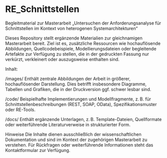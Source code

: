 # RE_Schnittstellen
Begleitmaterial zur Masterarbeit
„Untersuchen der Anforderungsanalyse für Schnittstellen im Kontext von heterogenen Systemarchitekturen“

Dieses Repository stellt ergänzende Materialien zur gleichnamigen Masterarbeit bereit. Ziel ist es, zusätzliche Ressourcen wie hochauflösende Abbildungen, Quellcodebeispiele, Modellierungsdateien oder begleitende Artefakte zur Verfügung zu stellen, die in der gedruckten Fassung nur verkürzt, verkleinert oder auszugsweise enthalten sind.

Inhalt:

/images/
Enthält zentrale Abbildungen der Arbeit in größerer, hochauflösender Darstellung. Dies betrifft insbesondere Diagramme, Tabellen und Grafiken, die in der Druckversion ggf. schwer lesbar sind.

/code/
Beispielhafte Implementierungen und Modellfragmente, z. B. für Schnittstellenbeschreibungen (REST, SOAP, OData), Spezifikationsmuster oder RE-Tools.

/docs/
Enthält ergänzende Unterlagen, z. B. Template-Dateien, Quellformate oder weiterführende Literaturverweise in strukturierter Form.

Hinweise
Die Inhalte dienen ausschließlich der wissenschaftlichen Dokumentation und sind im Kontext der zugehörigen Masterarbeit zu verstehen. Für Rückfragen oder weiterführende Informationen steht das Kontaktformular zur Verfügung.
